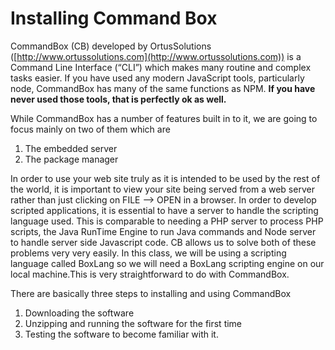 # Installing Command Box

CommandBox (CB) developed by OrtusSolutions ([http://www.ortussolutions.com](http://www.ortussolutions.com))  is a Command Line Interface (“CLI”) which makes many routine and complex tasks easier. If you have used any modern JavaScript tools, particularly node, CommandBox has many of the same functions as NPM. **If you have never used those tools, that is perfectly ok as well.**

While CommandBox has a number of features built in to it, we are going to focus mainly on two of them which are

1. The embedded server
2. The package manager

In order to use your web site truly as it is intended to be used by the rest of the world, it is important to view your site being served from a web server rather than just clicking on FILE —> OPEN in a browser. In order to develop scripted applications, it is essential to have a server to handle the scripting language used. This is comparable to needing a PHP server to process PHP scripts, the Java RunTime Engine to run Java commands and Node server to handle server side Javascript code. CB allows us to solve both of these problems very very easily. In this class, we will be using a scripting language called BoxLang so we will need a BoxLang scripting engine on our local machine.This is very straightforward to do with CommandBox.

There are basically three steps to installing and using CommandBox

1. Downloading the software
2. Unzipping and running the software for the first time
3. Testing the software to become familiar with it.
